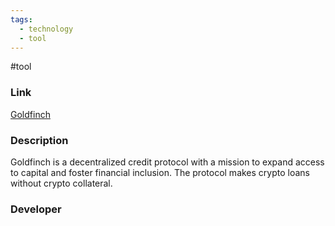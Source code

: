 ```yaml
---
tags:
  - technology
  - tool
---
```

#tool

### Link

[Goldfinch](https://docs.goldfinch.finance/goldfinch)

### Description

Goldfinch is a decentralized credit protocol with a mission to expand access to capital and foster financial inclusion. The protocol makes crypto loans without crypto collateral.

### Developer


